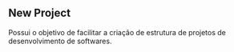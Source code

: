 ## New Project

Possui o objetivo de facilitar a criação de estrutura de projetos de desenvolvimento de softwares.

